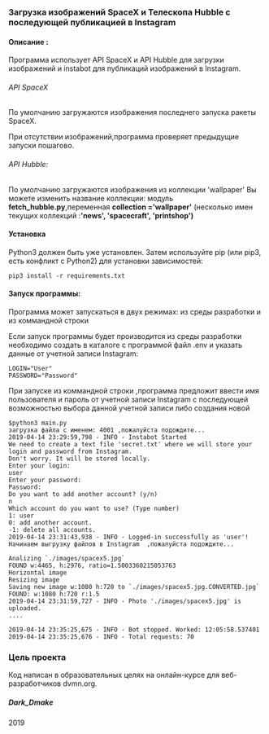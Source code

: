 ### Загрузка изображений SpaceX и Телескопа Hubble с последующей публикацией в Instagram



#### Описание :

Программа использует API SpaceX  и API Hubble для загрузки изображений и 
instabot для публикаций изображений в Instagram.

######  API SpaceX 

По умолчанию загружаются изображения последнего запуска ракеты SpaceX.

При отсутствии изображений,программа проверяет предыдущие запуски пошагово.


   


###### API Hubble:

По умолчанию загружаются изображения из коллекции 'wallpaper'
Вы можете изменить название коллекции:
модуль <b>fetch_hubble.py</b>,переменная <b>collection ='wallpaper'</b>
(несколько имен текущих коллекций :<b>'news', 'spacecraft', 'printshop') </b>

#### Установка

Python3 должен быть уже установлен. Затем используйте pip (или pip3, есть конфликт с Python2) для установки зависимостей: 

```
pip3 install -r requirements.txt
```
#### Запуск программы:

Программа может запускаться в двух режимах: из среды разработки и из коммандной строки

Если запуск программы будет производится из среды разработки необходимо создать
в каталоге с программой файл .env и указать данные от учетной записи Instagram:

```
LOGIN="User" 
PASSWORD="Password"
```
При запуске из коммандной строки ,программа предложит ввести имя пользователя и пароль от учетной записи Instagram с последующей возможностью выбора данной учетной записи либо создания новой

```
$python3 main.py
загрузка файла с именем: 4001 ,пожалуйста подождите...
2019-04-14 23:29:59,798 - INFO - Instabot Started
We need to create a text file 'secret.txt' where we will store your login and password from Instagram.
Don't worry. It will be stored locally.
Enter your login: 
user
Enter your password: 
Password: 
Do you want to add another account? (y/n)
n
Which account do you want to use? (Type number)
1: user
0: add another account.
-1: delete all accounts.
2019-04-14 23:31:43,938 - INFO - Logged-in successfully as 'user'!
Начинаем выгрузку файлов в Instagram  ,пожалуйста подождите...

Analizing `./images/spacex5.jpg`
FOUND w:4465, h:2976, ratio=1.5003360215053763
Horizontal image
Resizing image
Saving new image w:1080 h:720 to `./images/spacex5.jpg.CONVERTED.jpg`
FOUND: w:1080 h:720 r:1.5
2019-04-14 23:31:59,727 - INFO - Photo './images/spacex5.jpg' is uploaded.
....

2019-04-14 23:35:25,675 - INFO - Bot stopped. Worked: 12:05:58.537401
2019-04-14 23:35:25,676 - INFO - Total requests: 70

```
### Цель проекта

Код написан в образовательных целях на онлайн-курсе для веб-разработчиков dvmn.org.


##### Dark_Dmake
2019
